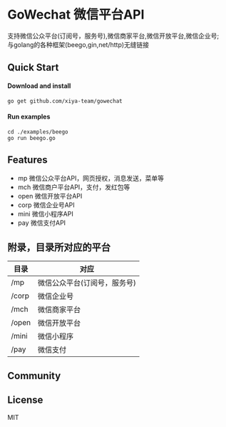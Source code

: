 # GoWechat 微信平台API

支持微信公众平台(订阅号，服务号),微信商家平台,微信开放平台,微信企业号;  
与golang的各种框架(beego,gin,net/http)无缝链接

## Quick Start

#### Download and install
    go get github.com/xiya-team/gowechat

#### Run examples
    cd ./examples/beego
    go run beego.go

## Features

* mp   微信公众平台API，网页授权，消息发送，菜单等
* mch  微信商户平台API，支付，发红包等
* open 微信开放平台API
* corp 微信企业号API
* mini 微信小程序API
* pay  微信支付API

## 附录，目录所对应的平台

目录| 对应 |
----|------|
/mp | 微信公众平台(订阅号，服务号)  |
/corp | 微信企业号  |
/mch | 微信商家平台  |
/open| 微信开放平台|
/mini| 微信小程序|
/pay| 微信支付|

## Community

## License
MIT